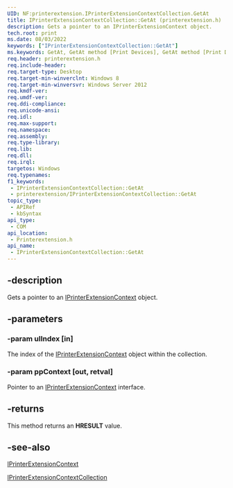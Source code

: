 ```yaml
---
UID: NF:printerextension.IPrinterExtensionContextCollection.GetAt
title: IPrinterExtensionContextCollection::GetAt (printerextension.h)
description: Gets a pointer to an IPrinterExtensionContext object.
tech.root: print
ms.date: 08/03/2022
keywords: ["IPrinterExtensionContextCollection::GetAt"]
ms.keywords: GetAt, GetAt method [Print Devices], GetAt method [Print Devices],IPrinterExtensionContextCollection interface, IPrinterExtensionContextCollection interface [Print Devices],GetAt method, IPrinterExtensionContextCollection.GetAt, IPrinterExtensionContextCollection::GetAt, get_GetAt, print.iprinterextensioncontextcollection_getat, printerextension/IPrinterExtensionContextCollection::GetAt
req.header: printerextension.h
req.include-header: 
req.target-type: Desktop
req.target-min-winverclnt: Windows 8
req.target-min-winversvr: Windows Server 2012
req.kmdf-ver: 
req.umdf-ver: 
req.ddi-compliance: 
req.unicode-ansi: 
req.idl: 
req.max-support: 
req.namespace: 
req.assembly: 
req.type-library: 
req.lib: 
req.dll: 
req.irql: 
targetos: Windows
req.typenames: 
f1_keywords:
 - IPrinterExtensionContextCollection::GetAt
 - printerextension/IPrinterExtensionContextCollection::GetAt
topic_type:
 - APIRef
 - kbSyntax
api_type:
 - COM
api_location:
 - Printerextension.h
api_name:
 - IPrinterExtensionContextCollection::GetAt
---
```


## -description

Gets a pointer to an [IPrinterExtensionContext](/windows-hardware/drivers/ddi/printerextension/nn-printerextension-iprinterextensioncontext) object.

## -parameters

### -param ulIndex [in]

The index of the [IPrinterExtensionContext](/windows-hardware/drivers/ddi/printerextension/nn-printerextension-iprinterextensioncontext) object within the collection.

### -param ppContext [out, retval]

Pointer to an [IPrinterExtensionContext](/windows-hardware/drivers/ddi/printerextension/nn-printerextension-iprinterextensioncontext) interface.

## -returns

This method returns an **HRESULT** value.

## -see-also

[IPrinterExtensionContext](/windows-hardware/drivers/ddi/printerextension/nn-printerextension-iprinterextensioncontext)

[IPrinterExtensionContextCollection](/windows-hardware/drivers/ddi/printerextension/nn-printerextension-iprinterextensioncontextcollection)
